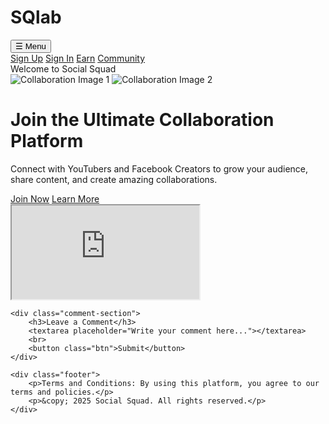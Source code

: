 # SQlab
<!DOCTYPE html>
<html lang="en">
<head>
    <meta charset="UTF-8">
    <meta name="viewport" content="width=device-width, initial-scale=1.0">
    <title>Social Squad - Collaborate & Create</title>
    <link rel="stylesheet" href="style.css">
    <script src="script.js" defer></script>
</head>
<body>
    <button class="sidebar-toggle" onclick="toggleSidebar()">☰ Menu</button>
    <div id="sidebar" class="sidebar">
        <a href="signup.html">Sign Up</a>
        <a href="signin.html">Sign In</a>
        <a href="earn.html">Earn</a>
        <a href="community.html">Community</a>
    </div>
    <div class="header">Welcome to Social Squad</div>
    <div class="slider">
        <img src="https://source.unsplash.com/800x400/?collaboration,teamwork" alt="Collaboration Image 1">
        <img src="https://source.unsplash.com/800x400/?content,creators" alt="Collaboration Image 2">
    </div>
    <div class="container">
        <h1>Join the Ultimate Collaboration Platform</h1>
        <p>Connect with YouTubers and Facebook Creators to grow your audience, share content, and create amazing collaborations.</p>
        <a href="signup.html" class="btn">Join Now</a>
        <a href="learnmore.html" class="btn">Learn More</a>
    </div>
    <iframe class="iframe-ad" src="https://www.example.com/ad" title="Advertisement"></iframe>
    
    <div class="comment-section">
        <h3>Leave a Comment</h3>
        <textarea placeholder="Write your comment here..."></textarea>
        <br>
        <button class="btn">Submit</button>
    </div>
    
    <div class="footer">
        <p>Terms and Conditions: By using this platform, you agree to our terms and policies.</p>
        <p>&copy; 2025 Social Squad. All rights reserved.</p>
    </div>
</body>
</html>
